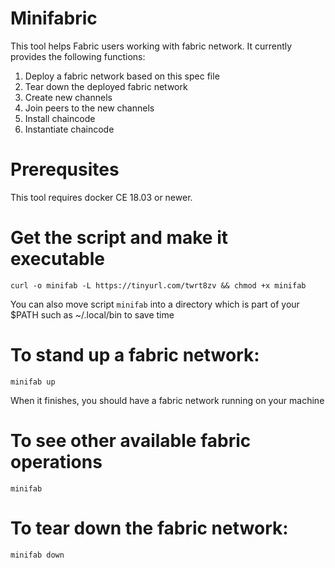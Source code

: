 # Minifabric
This tool helps Fabric users working with fabric network. It currently provides the following functions:

1. Deploy a fabric network based on this spec file
2. Tear down the deployed fabric network
3. Create new channels
4. Join peers to the new channels
5. Install chaincode
6. Instantiate chaincode

# Prerequsites
This tool requires docker CE 18.03 or newer.

# Get the script and make it executable
```
curl -o minifab -L https://tinyurl.com/twrt8zv && chmod +x minifab
```

You can also move script `minifab` into a directory which is part
of your $PATH such as ~/.local/bin to save time

# To stand up a fabric network:
```
minifab up
```

When it finishes, you should have a fabric network running on your machine

# To see other available fabric operations
```
minifab
```

# To tear down the fabric network:
```
minifab down
```

